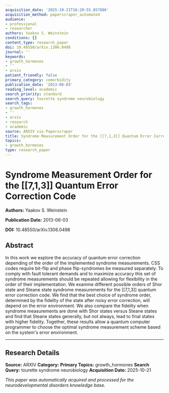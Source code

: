 ```yaml
---
acquisition_date: '2025-10-21T16:20:55.857886'
acquisition_method: paperscraper_automated
audience:
- professional
- researcher
authors: Yaakov S. Weinstein
conditions: []
content_type: research_paper
doi: 10.48550/arXiv.1306.0498
journal: ''
keywords:
- growth_hormones
- ''
- arxiv
patient_friendly: false
primary_category: comorbidity
publication_date: '2013-06-03'
reading_level: academic
search_priority: standard
search_query: tourette syndrome neurobiology
search_tags:
- growth_hormones
- ''
- arxiv
- research
- academic
source: ARXIV via Paperscraper
title: Syndrome Measurement Order for the [[7,1,3]] Quantum Error Correction Code
topics:
- growth_hormones
type: research_paper
---
```


# Syndrome Measurement Order for the [[7,1,3]] Quantum Error Correction Code

**Authors:** Yaakov S. Weinstein

**Publication Date:** 2013-06-03

**DOI:** 10.48550/arXiv.1306.0498

## Abstract

In this work we explore the accuracy of quantum error correction depending of the order of the implemented syndrome measurements. CSS codes require bit-flip and phase flip-syndromes be measured separately. To comply with fault tolerant demands and to maximize accuracy this set of syndrome measurements should be repeated allowing for flexibility in the order of their implementation. We examine different possible orders of Shor state and Steane state syndrome measurements for the [[7,1,3]] quantum error correction code. We find that the best choice of syndrome order, determined by the fidelity of the state after noisy error correction, will depend on the error environment. We also compare the fidelity when syndrome measurements are done with Shor states versus Steane states and find that Steane states generally, but not always, lead to final states with higher fidelity. Together, these results allow a quantum computer programmer to choose the optimal syndrome measurement scheme based on the system's error environment.

---

## Research Details

**Source:** ARXIV
**Category:** 
**Primary Topics:** growth_hormones
**Search Query:** tourette syndrome neurobiology
**Acquisition Date:** 2025-10-21

*This paper was automatically acquired and processed for the neurodevelopmental disorders knowledge base.*
